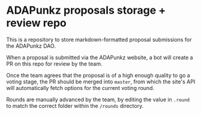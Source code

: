 # ADAPunkz proposals storage + review repo

This is a repository to store markdown-formatted proposal submissions for the ADAPunkz DAO. 

When a proposal is submitted via the ADAPunkz website, a bot will create a PR on this repo for review by the team. 

Once the team agrees that the proposal is of a high enough quality to go a voting stage, the PR should be merged into `master`, from which the site's API will automatically fetch options for the current voting round.

Rounds are manually advanced by the team, by editing the value in `.round` to match the correct folder within the `/rounds` directory.
